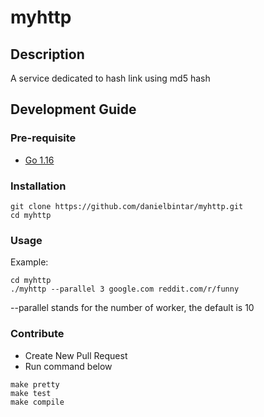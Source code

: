 # myhttp

## Description

A service dedicated to hash link using md5 hash

## Development Guide
### Pre-requisite
- [Go 1.16](https://github.com/bukalapak/sweetup/blob/master/golang/README.md)

### Installation
```
git clone https://github.com/danielbintar/myhttp.git
cd myhttp
```

### Usage
Example:
```
cd myhttp
./myhttp --parallel 3 google.com reddit.com/r/funny
```
--parallel stands for the number of worker, the default is 10

### Contribute
- Create New Pull Request
- Run command below
```
make pretty
make test
make compile
```

